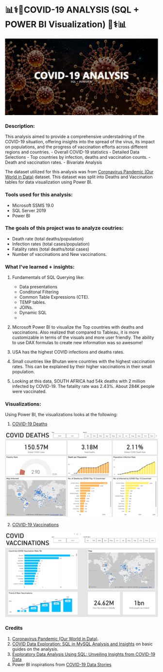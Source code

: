 # :bar_chart::medical_symbol::microbe:COVID-19 ANALYSIS (SQL + POWER BI Visualization) :microbe::medical_symbol::bar_chart:

![Banner](https://github.com/yuunam97/covid-19-SQL-Analysis/blob/main/images/covid-banner.png?raw=true)

### Description:
This analysis aimed to provide a comprehensive understadning of the COVID-19 situation, offering insights into the spread of the virus, its impact on populations, and the progress of vaccination efforts across different regions and countries.
    - Overall COVID-19 statistics 
    - Detailed Data Selections
    - Top countries by infection, deaths and vaccination counts. 
    - Death and vaccination rates. 
    - Bivariate Analysis

The dataset utilized for this analysis was from [Coronavirus Pandemic (Our World in Data)](https://ourworldindata.org/coronavirus) dataset. This dataset was split into Deaths and Vaccination tables for data visualization using Power BI. 

### Tools used for this analysis:
- Microsoft SSMS 19.0
- SQL Server 2019
- Power BI

### The goals of this project was to analyze coutries:
- Death rate (total deaths/population)
- Infection rates (total cases/population)
- Fatality rates (total deaths/total cases)
- Number of vaccinations and New vaccinations.

### What I've learned + insights:
1. Fundamentals of SQL Querying like:
    - Data presentations
    - Conditonal Filtering
    - Common Table Expressions (CTE).
    - TEMP tables.
    - JOINs.
    - Dynamic SQL
    - 
2. Microsoft Power BI to visualize the Top countries with deaths and vaccinations. Also realized that compared to Tableau, it is more customizable in terms of the visuals and more user friendly. The ability to use DAX formulas to create new information was so awesome!
   
4. USA has the highest COVID infections and deaths rates.
   
6. Small countries like Bhutan were countries with the highest vaccination rates. This can be explained by their higher vaccinations in their small population.
   
8. Looking at this data, SOUTH AFRICA had 54k deaths with 2 million infected by COVID-19. The fatality rate was 2.43%. About 284K people were vaccinated. 

### Visualizations:
Using Power BI, the visualizations looks at the following:

1. [COVID-19 Deaths](https://app.powerbi.com/reportEmbed?reportId=87b53381-bfe2-42e5-9da2-a640c0f4ac9c&autoAuth=true&ctid=92454335-564e-4ccf-b0b0-24445b8c03f7)

![PowerBI-Deaths](https://github.com/yuunam97/covid-19-SQL-Analysis/blob/main/images/powerbi-deaths.png?raw=true)

2. [COVID-19 Vaccinations](https://app.powerbi.com/reportEmbed?reportId=87b53381-bfe2-42e5-9da2-a640c0f4ac9c&autoAuth=true&ctid=92454335-564e-4ccf-b0b0-24445b8c03f7)

![PowerBI-Vaccinations](https://github.com/yuunam97/covid-19-SQL-Analysis/blob/main/images/powerbi-vaccinations.png?raw=true)

### Credits
1. [Coronavirus Pandemic (Our World in Data)](https://ourworldindata.org/coronavirus).
2. [COVID Data Exploration: SQL in MySQL Analysis and Insights](https://www.linkedin.com/pulse/data-exploration-covid-project-using-sql-sheik-sha-ha-m/) on basic guides on the analysis.
3. [Exploratory Data Analysis Using SQL: Unveiling Insights from COVID-19 Data](https://medium.com/@aimanmaznan/exploratory-data-analysis-using-sql-unveiling-insights-from-covid-19-data-c1ec3fe7f132)
4. Power BI inspirations from [COVID-19 Data Stories](https://community.fabric.microsoft.com/t5/COVID-19-Data-Stories-Gallery/bd-p/pbi_covid19_datastories)
